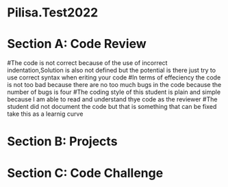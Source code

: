 # Pilisa.Test2022
# Section A: Code Review
#The code is not correct because of the use of incorrect indentation,Solution is also not defined but the potential is there just try to use correct syntax when eriting your code
#In terms of effeciency the code is not too bad because there are no too much bugs in the code because the number of bugs is four
#The coding style of this student is plain and simple because I am able to read and understand thye code as the reviewer
#The student did not document the code but that is something that can be fixed take this as a learnig curve



# Section B: Projects


# Section C: Code Challenge
